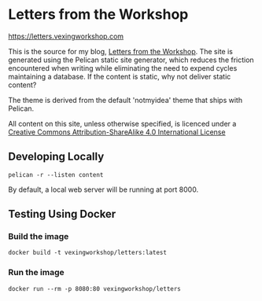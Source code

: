 # Letters from the Workshop

https://letters.vexingworkshop.com

This is the source for my blog, [Letters from the
Workshop](https://letters.vexingworkshop.com). The site is generated using the
Pelican static site generator, which reduces the friction encountered when
writing while eliminating the need to expend cycles maintaining a database. If
the content is static, why not deliver static content?

The theme is derived from the default 'notmyidea' theme that ships with Pelican.

All content on this site, unless otherwise specified, is licenced under a
[Creative Commons Attribution-ShareAlike 4.0 International License](https://creativecommons.org/licenses/by-sa/4.0/)

## Developing Locally

```shell
pelican -r --listen content
```

By default, a local web server will be running at port 8000.

## Testing Using Docker

### Build the image

```shell
docker build -t vexingworkshop/letters:latest
```


### Run the image

```shell
docker run --rm -p 8080:80 vexingworkshop/letters
```
